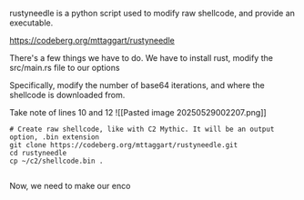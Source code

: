 rustyneedle is a python script used to modify raw shellcode, and provide an executable.

https://codeberg.org/mttaggart/rustyneedle

There's a few things we have to do. We have to install rust, modify the  src/main.rs file to our options

Specifically, modify the number of base64 iterations, and where the shellcode is downloaded from.

Take note of lines 10 and 12
![[Pasted image 20250529002207.png]]


```
# Create raw shellcode, like with C2 Mythic. It will be an output option, .bin extension
git clone https://codeberg.org/mttaggart/rustyneedle.git
cd rustyneedle
cp ~/c2/shellcode.bin .


```

Now, we need to make our enco